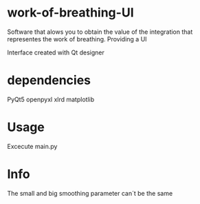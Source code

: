 # work-of-breathing-UI
Software that alows you to obtain the value of the integration that representes the work of breathing. Providing a UI

Interface created with Qt designer 
# dependencies
PyQt5
openpyxl
xlrd
matplotlib

# Usage
Excecute main.py
# Info
The small and big smoothing parameter can´t be the same
